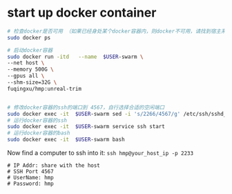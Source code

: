 # start up docker container
```sh
# 检查docker是否可用 （如果已经身处某个docker容器内，则docker不可用，请找到宿主系统，然后再运行以下命令）
sudo docker ps
```

```sh
# 启动docker容器
sudo docker run -itd   --name  $USER-swarm \
--net host \
--memory 500G \
--gpus all \
--shm-size=32G \
fuqingxu/hmp:unreal-trim


# 修改docker容器的ssh的端口到 4567，自行选择合适的空闲端口
sudo docker exec -it  $USER-swarm sed -i 's/2266/4567/g' /etc/ssh/sshd_config
# 运行docker容器的ssh
sudo docker exec -it  $USER-swarm service ssh start
# 运行docker容器的bash
sudo docker exec -it  $USER-swarm bash
```

Now find a computer to ssh into it: ```ssh hmp@your_host_ip -p 2233```
```
# IP Addr: share with the host
# SSH Port 4567
# UserName: hmp
# Password: hmp
```
